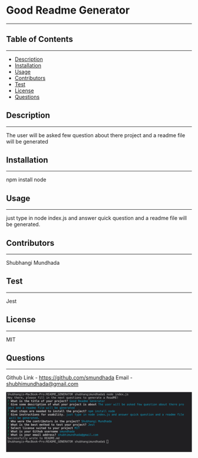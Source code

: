 
# Good Readme Generator
---

## Table of Contents
---
* [Description](#Description)
* [Installation](#Installation)
* [Usage](#Usage)
* [Contributors](#Contributors)
* [Test](#Test)
* [License](#License)
* [Questions](#Questions)



## Description
---
The user will be asked few question about there project and a readme file will be generated

## Installation 
---
npm install node 

## Usage 
---
just type in node index.js and answer quick question and a readme file will be generated. 

## Contributors
---
Shubhangi Mundhada

## Test
---
Jest

## License
---
MIT

## Questions
---
Github Link - https://github.com/smundhada
Email - shubhimundhada@gmail.com

![alt text](projsreen.png)